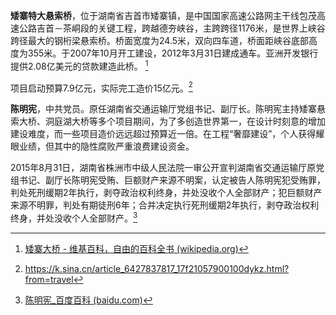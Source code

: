 **矮寨特大悬索桥**，位于湖南省吉首市矮寨镇，是中国国家高速公路网主干线包茂高速公路吉首－茶峒段的关键工程，跨越德夯峡谷，主跨跨径1176米，是世界上峡谷跨径最大的钢桁梁悬索桥。桥面宽度为24.5米，双向四车道，桥面距峡谷底部高度为355米。于2007年10月开工建设，2012年3月31日建成通车。亚洲开发银行提供2.08亿美元的贷款建造此桥。 [^1]

项目启动预算7.9亿元，实际完工造价15亿元。[^2]

**陈明宪**，中共党员。原任湖南省交通运输厅党组书记、副厅长。陈明宪主持矮寨悬索大桥、洞庭湖大桥等多个项目期间，为了多创造世界第一，在设计时刻意的增加建设难度，而一些项目造价远远超过预算近一倍。在工程“奢靡建设”，个人获得耀眼业绩，但其中的隐性腐败严重浪费建设资金。

2015年8月31日，湖南省株洲市中级人民法院一审公开宣判湖南省交通运输厅原党组书记、副厅长陈明宪受贿、巨额财产来源不明案，认定被告人陈明宪犯受贿罪，判处死刑缓期2年执行，剥夺政治权利终身，并处没收个人全部财产；犯巨额财产来源不明罪，判处有期徒刑6年；合并决定执行死刑缓期2年执行，剥夺政治权利终身，并处没收个人全部财产。[^3]

[^1]:[矮寨大桥 - 维基百科，自由的百科全书 (wikipedia.org)](https://zh.wikipedia.org/wiki/矮寨大桥)

[^2]:https://k.sina.cn/article_6427837817_17f21057900100dykz.html?from=travel

[^3]: [陈明宪_百度百科 (baidu.com)](https://baike.baidu.com/item/陈明宪/6134917)

